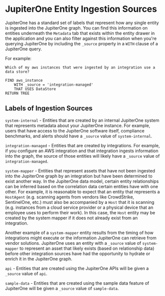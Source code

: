 # JupiterOne Entity Ingestion Sources

JupiterOne has a standard set of labels that represent how any single entity is ingested into the JupiterOne graph. You can find this information on entities underneath the `Metadata` tab that exists within the entity drawer in the application and you can also filter against this information when you're querying JupiterOne by including the `_source` property in a `WITH` clause of a JupiterOne query. 

For example:

```
Which of my aws instances that were ingested by an integration use a data store?

FIND aws_instance
    WITH _source = 'integration-managed'
    THAT USES DataStore
RETURN TREE
```

## Labels of Ingestion Sources

`system-internal` - Entities that are created by an internal JupiterOne system that represents metadata about your JupiterOne instance. For example, users that have access to the JupiterOne software itself, compliance benchmarks, and alerts should have a `_source` value of `system-internal`. 

`integration-managed` - Entities that are created by integrations. For example, if you configure an AWS integration and that integration ingests information into the graph, the source of those entities will likely have a `_source` value of `integration-managed`.

`system-mapper` -  Entities that represent assets that have not been ingested into the JupiterOne graph by an integration but have been determined to exist another way. In the JupiterOne data model, certain entity relationships can be inferred based on the correlation data certain entities have with one other. For example, it is reasonable to expect that an entity that represents a `HostAgent` (e.g. scanning agents from vendors like CrowdStrike, SentinelOne, etc.) must also be accompanied by a `Host` that it is scanning (e.g. instances from a cloud service provider or a physical device that an employee uses to perform their work). In this case, the `Host` entity may be created by the system mapper if it does not already exist from an integration.


Another example of a `system-mapper` entity results from the timing of how integrations might execute or the information JupiterOne can retrieve from vendor solutions. JupiterOne uses an entity with a `_source` value of `system-mapper` to represent an asset that likely exists (based on relationship data) before other integration sources have had the opportunity to hydrate or enrich it in the JupiterOne graph.

`api` - Entities that are created using the JupiterOne APIs will be given a `_source` value of `api`.

`sample-data` - Entities that are created using the sample data feature of JupiterOne will be given a `_source` value of `sample-data`.
